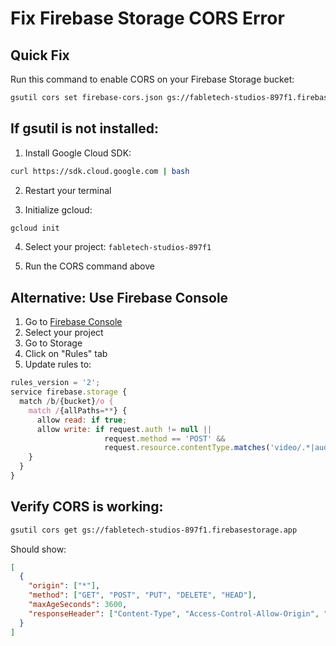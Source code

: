 # Fix Firebase Storage CORS Error

## Quick Fix

Run this command to enable CORS on your Firebase Storage bucket:

```bash
gsutil cors set firebase-cors.json gs://fabletech-studios-897f1.firebasestorage.app
```

## If gsutil is not installed:

1. Install Google Cloud SDK:
```bash
curl https://sdk.cloud.google.com | bash
```

2. Restart your terminal

3. Initialize gcloud:
```bash
gcloud init
```

4. Select your project: `fabletech-studios-897f1`

5. Run the CORS command above

## Alternative: Use Firebase Console

1. Go to [Firebase Console](https://console.firebase.google.com)
2. Select your project
3. Go to Storage
4. Click on "Rules" tab
5. Update rules to:

```javascript
rules_version = '2';
service firebase.storage {
  match /b/{bucket}/o {
    match /{allPaths=**} {
      allow read: if true;
      allow write: if request.auth != null || 
                     request.method == 'POST' && 
                     request.resource.contentType.matches('video/.*|audio/.*|image/.*');
    }
  }
}
```

## Verify CORS is working:

```bash
gsutil cors get gs://fabletech-studios-897f1.firebasestorage.app
```

Should show:
```json
[
  {
    "origin": ["*"],
    "method": ["GET", "POST", "PUT", "DELETE", "HEAD"],
    "maxAgeSeconds": 3600,
    "responseHeader": ["Content-Type", "Access-Control-Allow-Origin", "x-goog-*"]
  }
]
```